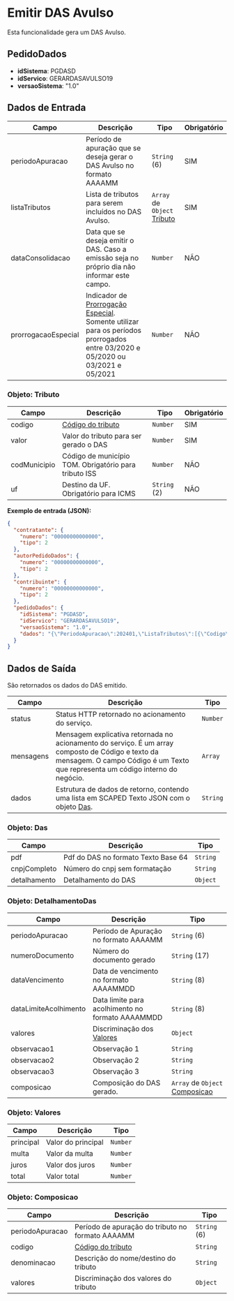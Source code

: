 # Emitir DAS Avulso

Esta funcionalidade gera um DAS Avulso.

## PedidoDados

- **idSistema**: PGDASD
- **idServico**: GERARDASAVULSO19
- **versaoSistema**: "1.0"

## Dados de Entrada

| Campo | Descrição | Tipo | Obrigatório |
| --- | --- | --- | --- |
| periodoApuracao | Período de apuração que se deseja gerar o DAS Avulso no formato AAAAMM | `String` (6) | SIM |
| listaTributos | Lista de tributos para serem incluídos no DAS Avulso. | `Array` de `Object` [Tributo]() | SIM |
| dataConsolidacao | Data que se deseja emitir o DAS. Caso a emissão seja no próprio dia não informar este campo. | `Number` | NÃO |
| prorrogacaoEspecial | Indicador de [Prorrogação Especial](). Somente utilizar para os períodos prorrogados entre 03/2020 e 05/2020 ou 03/2021 e 05/2021 | `Number` | NÃO |

### Objeto: Tributo

| Campo | Descrição | Tipo | Obrigatório |
| --- | --- | --- | --- |
| codigo | [Código do tributo]() | `Number` | SIM |
| valor | Valor do tributo para ser gerado o DAS | `Number` | SIM |
| codMunicipio | Código de município TOM. Obrigatório para tributo ISS | `Number` | NÃO |
| uf | Destino da UF. Obrigatório para ICMS | `String` (2) | NÃO |

**Exemplo de entrada (JSON):**

```json
{
  "contratante": {
    "numero": "00000000000000",
    "tipo": 2
  },
  "autorPedidoDados": {
    "numero": "00000000000000",
    "tipo": 2
  },
  "contribuinte": {
    "numero": "00000000000000",
    "tipo": 2
  },
  "pedidoDados": {
    "idSistema": "PGDASD",
    "idServico": "GERARDASAVULSO19",
    "versaoSistema": "1.0",
    "dados": "{\"PeriodoApuracao\":202401,\"ListaTributos\":[{\"Codigo\":1010,\"Valor\":111.22,\"CodMunicipio\":0375,\"uf\":\"PA\"},{\"Codigo\":1007,\"Valor\":20.50,\"uf\":\"RJ\"},{\"Codigo\":1001,\"Valor\":100}]}"
  }
}
```

## Dados de Saída

São retornados os dados do DAS emitido.

| Campo | Descrição | Tipo |
| --- | --- | --- |
| status | Status HTTP retornado no acionamento do serviço. | `Number` |
| mensagens | Mensagem explicativa retornada no acionamento do serviço. É um array composto de Código e texto da mensagem. O campo Código é um Texto que representa um código interno do negócio. | `Array` |
| dados | Estrutura de dados de retorno, contendo uma lista em SCAPED Texto JSON com o objeto [Das](). | `String` |

### Objeto: Das

| Campo | Descrição | Tipo |
| --- | --- | --- |
| pdf | Pdf do DAS no formato Texto Base 64 | `String` |
| cnpjCompleto | Número do cnpj sem formatação | `String` |
| detalhamento | Detalhamento do DAS | `Object` |

### Objeto: DetalhamentoDas

| Campo | Descrição | Tipo |
| --- | --- | --- |
| periodoApuracao | Período de Apuração no formato AAAAMM | `String` (6) |
| numeroDocumento | Número do documento gerado | `String` (17) |
| dataVencimento | Data de vencimento no formato AAAAMMDD | `String` (8) |
| dataLimiteAcolhimento | Data limite para acolhimento no formato AAAAMMDD | `String` (8) |
| valores | Discriminação dos [Valores]() | `Object` |
| observacao1 | Observação 1 | `String` |
| observacao2 | Observação 2 | `String` |
| observacao3 | Observação 3 | `String` |
| composicao | Composição do DAS gerado. | `Array` de `Object` [Composicao]() |

### Objeto: Valores

| Campo | Descrição | Tipo |
| --- | --- | --- |
| principal | Valor do principal | `Number` |
| multa | Valor da multa | `Number` |
| juros | Valor dos juros | `Number` |
| total | Valor total | `Number` |

### Objeto: Composicao

| Campo | Descrição | Tipo |
| --- | --- | --- |
| periodoApuracao | Período de apuração do tributo no formato AAAAMM | `String` (6) |
| codigo | [Código do tributo]() | `String` |
| denominacao | Descrição do nome/destino do tributo | `String` |
| valores | Discriminação dos valores do tributo | `Object` |
